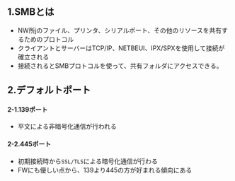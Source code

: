 ## 1.SMBとは
- NW所jのファイル、プリンタ、シリアルポート、その他のリソースを共有するためのプロトコル  
- クライアントとサーバーはTCP/IP、NETBEUI、IPX/SPXを使用して接続が確立される
- 接続されるとSMBプロトコルを使って、共有フォルダにアクセスできる。

## 2.デフォルトポート
#### 2-1.139ポート
- 平文による非暗号化通信が行われる  
  
#### 2-2.445ポート
- 初期接続時から`SSL/TLS`による暗号化通信が行わる  
- FWにも優しい点から、139より445の方が好まれる傾向にある  
  

  

  
